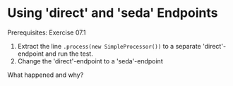Using 'direct' and 'seda' Endpoints
===================================

Prerequisites: Exercise 07.1

1. Extract the line `.process(new SimpleProcessor())` to a separate 'direct'-endpoint and run the test.
2. Change the 'direct'-endpoint to a 'seda'-endpoint

What happened and why?
